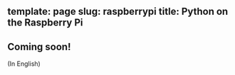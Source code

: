 template: page
slug: raspberrypi
title: Python on the Raspberry Pi
---

## Coming soon!

(In English)
